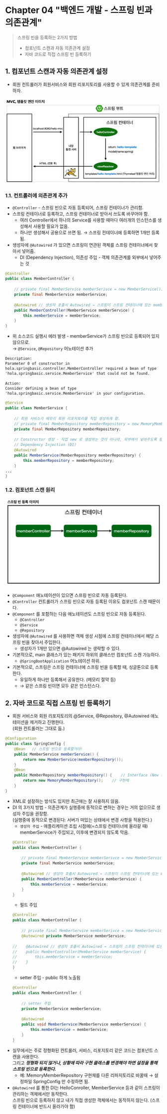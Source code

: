 # Chapter 04 "백엔드 개발 - 스프링 빈과 의존관계"

> 스프링 빈을 등록하는 2가지 방법 
> * 컴포넌트 스캔과 자동 의존관계 설정 
> * 자바 코드로 직접 스프링 빈 등록하기

## 1. 컴포넌트 스캔과 자동 의존관계 설정 
* 회원 컨트롤러가 회원서비스와 회원 리포지토리를 사용할 수 있게 의존관계를 준비하자.

![MVC, 템플릿 엔진 이미지](./resources/02-02.png)

### 1.1. 컨트롤러에 의존관계 추가

* `@Controller` - 스프링 빈으로 자동 등록되어, 스프링 컨테이너가 관리함.
* 스프링 컨테이너로 등록하고, 스프링 컨테이너로 받아서 쓰도록 바꾸어야 함. 
    * 여러 Controller에서 하나의 Service를 사용할 때마다 여러개의 인스턴스를 생성해서 사용할 필요가 없음.
    * 하나만 생성해서 공용으로 쓰면 됨. → 스프링 컨테이너에 등록하면 1개만 등록됨.
* 생성자에 `@Autowired` 가 있으면 스프링이 연관된 객체를 스프링 컨테이너에서 찾아서 넣어줌.
    * DI (Dependency Injection), 의존성 주입 - 객체 의존관계를 외부에서 넣어주는 것

```java
@Controller
public class MemberController {

    // private final MemberService memberSerivce = new MemberService();
    private final MemberService memberService;

    @Autowired // 생성자 호출시 Autowired → 스프링이 스프링 컨테이너에 있는 memberService를 가져와서 연결시켜줌.
    public MemberController(MemberService memberService) {
        this.memberService = memberService;
    }
}
```

* 위 소스코드 실행시 에러 발생 - memberService가 스프링 빈으로 등록되어 있지 않으므로.<br>
→ `@Service`, `@Repository` 어노테이션 추가
```
Description:
Parameter 0 of constructor in hola.springbasic.controller.MemberController required a bean of type 'hola.springbasic.service.MemberService' that could not be found.

Action:
Consider defining a bean of type 'hola.springbasic.service.MemberService' in your configuration.
```
```java
@Service
public class MemberService {

    // 회원 서비스가 메모리 회원 리포지토리를 직접 생성하게 함.
    // private final MemberRepository memberRepository = new MemoryMemberRepository();
    private final MemberRepository memberRepository;

    // Constructor 생성 - 직접 new 로 생성하는 것이 아니라, 외부에서 넣어주도록 함.
    // Dependency Injection (DI)
    @Autowired
    public MemberService(MemberRepository memberRepository) {
        this.memberRepository = memberRepository;
    }
...
}
```

### 1.2. 컴포넌트 스캔 원리
![스프링 빈 등록 이미지](./resources/04-01.png)

* `@Component` 애노테이션이 있으면 스프링 빈으로 자동 등록된다.
* `@Controller` 컨트롤러가 스프링 빈으로 자동 등록된 이유도 컴포넌트 스캔 때문이다.
* `@Component` 를 포함하는 다음 애노테이션도 스프링 빈으로 자동 등록된다. 
    * `@Controller`
    * `@Service`
    * `@Repository`
* 생성자에 `@Autowired` 를 사용하면 객체 생성 시점에 스프링 컨테이너에서 해당 스프링 빈을 찾아서 주입한다. 
    * 생성자가 1개만 있으면 @Autowired 는 생략할 수 있다.
* 기본적으로, main 클래스가 있는 패키지 하위의 클래스만 컴포넌트 스캔 가능하다.
    * `@SpringBootApplication` 어노테이션 하위.
* 기본적으로, 스프링은 스프링 컨테이너에 스프링 빈을 등록할 때, 싱글톤으로 등록한다.
    * 유일하게 하나만 등록해서 공유한다. (메모리 절약 등)
    * → 같은 스프링 빈이면 모두 같은 인스턴스다. 

## 2. 자바 코드로 직접 스프링 빈 등록하기
* 회원 서비스와 회원 리포지토리의 @Service, @Repository, @Autowired 애노테이션을 제거하고 진행한다.<br>
(회원 컨트롤러는 그대로 둠.)

```java
@Configuration
public class SpringConfig {
    @Bean   // 스프링 빈으로 등록할거야!
    public MemberService memberService() {
        return new MemberService(memberRepository());
    }
    @Bean
    public MemberRepository memberRepository() {    // Interface (New 불가)
        return new MemoryMemberRepository();    // 구현체
    }
}
```

* XML로 설정하는 방식도 있지만 최근에는 잘 사용하지 않음.
* DI 의 3가지 방법 - 의존관계가 실행중에 동적으로 변하는 경우는 거의 없으므로 생성자 주입을 권장함.<br>
(실행중에 동적으로 변경된다: 서버가 떠있는 상태에서 변경 사항을 적용한다.)
    * `생성자 주입` - 애플리케이션 조립 시점에(=스프링 컨테이너에 올라갈 때) memberService가 주입되고, 이후에 변경되지 않도록 막음.
    ```java
    @Controller
    public class MemberController {
    
        // private final MemberService memberSerivce = new MemberService();
        private final MemberService memberService;
    
        @Autowired // 생성자 호출시 Autowired → 스프링이 스프링 컨테이너에 있는 memberService를 가져와서 연결시켜줌.
        public MemberController(MemberService memberService) {
            this.memberService = memberService;
        }
    }
    ```
    * 필드 주입
    ```java
    @Controller
    public class MemberController {
    
        // private final MemberService memberSerivce = new MemberService();
        @Autowired private MemberService memberService;
    
    //    @Autowired // 생성자 호출시 Autowired → 스프링이 스프링 컨테이너에 있는 memberService를 가져와서 연결시켜줌.
    //    public MemberController(MemberService memberService) {
    //        this.memberService = memberService;
    //    }
    }
    ```
    * setter 주입 - public 하게 노출됨
    ```java
    @Controller
    public class MemberController {
    
        // setter 주입
        private MemberService memberService;
    
        @Autowired
        public void MemberService(MemberService memberService) {
            this.memberService = memberService;
        }
    }
    ```
* 실무에서는 주로 정형화된 컨트롤러, 서비스, 리포지토리 같은 코드는 컴포넌트 스캔을 사용한다. <br>
그리고 ***정형화 되지 않거나, 상황에 따라 구현 클래스를 변경해야 하면 설정을 통해 스프링 빈으로 등록한다.***
    * 예: MemoryMemberRepository 구현체를 다른 리파지토리로 바꿀때 → 설정파일 SpringConfig 만 수정하면 됨.
* `@Autowired` 를 통한 DI는 HelloConroller, MemberService 등과 같이 스프링이 관리하는 객체에서만 동작한다. <br>
스프링 빈으로 등록하지 않고 내가 직접 생성한 객체에서는 동작하지 않는다. (스프링 컨테이너에 반드시 올라가야 함)
